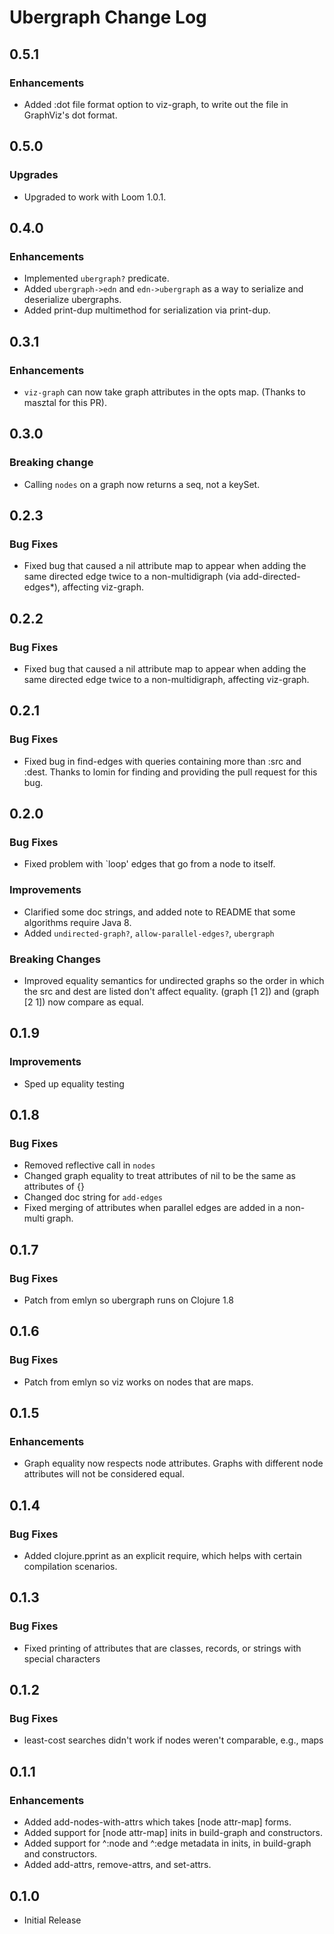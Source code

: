# Ubergraph Change Log

## 0.5.1

### Enhancements

* Added :dot file format option to viz-graph, to write out the file in GraphViz's dot format.

## 0.5.0

### Upgrades

* Upgraded to work with Loom 1.0.1.

## 0.4.0

### Enhancements

* Implemented `ubergraph?` predicate.
* Added `ubergraph->edn` and `edn->ubergraph` as a way to serialize and deserialize ubergraphs.
* Added print-dup multimethod for serialization via print-dup.

## 0.3.1

### Enhancements

* `viz-graph` can now take graph attributes in the opts map.  (Thanks to masztal for this PR).

## 0.3.0

### Breaking change

* Calling `nodes` on a graph now returns a seq, not a keySet.

## 0.2.3

### Bug Fixes

* Fixed bug that caused a nil attribute map to appear when adding the same directed edge twice to a non-multidigraph (via add-directed-edges*), affecting viz-graph.

## 0.2.2

### Bug Fixes

* Fixed bug that caused a nil attribute map to appear when adding the same directed edge twice to a non-multidigraph, affecting viz-graph.

## 0.2.1

### Bug Fixes

* Fixed bug in find-edges with queries containing more than :src and :dest.  Thanks to lomin for finding and providing the pull request for this bug.

## 0.2.0

### Bug Fixes

* Fixed problem with `loop' edges that go from a node to itself.

### Improvements

* Clarified some doc strings, and added note to README that some algorithms require Java 8.
* Added `undirected-graph?`, `allow-parallel-edges?`, `ubergraph`

### Breaking Changes

* Improved equality semantics for undirected graphs so the order in which the src and dest are listed don't affect equality.  (graph [1 2]) and (graph [2 1]) now compare as equal.

## 0.1.9

### Improvements

* Sped up equality testing

## 0.1.8

### Bug Fixes

* Removed reflective call in `nodes`
* Changed graph equality to treat attributes of nil to be the same as attributes of {}
* Changed doc string for `add-edges`
* Fixed merging of attributes when parallel edges are added in a non-multi graph.

## 0.1.7

### Bug Fixes

* Patch from emlyn so ubergraph runs on Clojure 1.8

## 0.1.6

### Bug Fixes

* Patch from emlyn so viz works on nodes that are maps.

## 0.1.5

### Enhancements

* Graph equality now respects node attributes.  Graphs with different node attributes will not be considered equal.

## 0.1.4

### Bug Fixes

* Added clojure.pprint as an explicit require, which helps with certain compilation scenarios.

## 0.1.3

### Bug Fixes

* Fixed printing of attributes that are classes, records, or strings with special characters

## 0.1.2

### Bug Fixes

* least-cost searches didn't work if nodes weren't comparable, e.g., maps

## 0.1.1

### Enhancements

* Added add-nodes-with-attrs which takes [node attr-map] forms.
* Added support for [node attr-map] inits in build-graph and constructors.
* Added support for ^:node and ^:edge metadata in inits, in build-graph and constructors.
* Added add-attrs, remove-attrs, and set-attrs.

## 0.1.0 

* Initial Release

